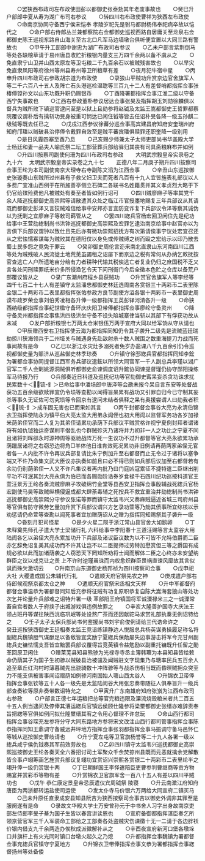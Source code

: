 <!-- { "loadSidebar": true } -->
　　○罢狭西布政司左布政使田彭以都御史张泰劾其年老废事故也
　　○癸巳升户部郎中夏从寿为湖广布司右参议
　　○转四川右布政使曹祥为狭西左布政使
　　○命南京协同守备西宁侯宋恺奉  孝陵岁祀先是驸马都尉杨伟奉祀病卒故以恺代之
　　○命户部右侍郎丛兰兼都察院右佥都御史巡视西路自居庸关至龙泉右佥都御史陈王巡视东路自山海关至古北口凡军马边墙墩台俱听便宜置以大同三路有警故也
　　○甲午升工部郎中谢忠为湖广布政司右参议
　　○乙未户部言紫荆倒马等处各缺粮草请于易州唐县收贮折粮银内量支三万四千余两以备不虞从之
　　○免直隶宁山卫并山西太原左等卫屯粮二千九百余石以被贼残害故也
　　○以旱灾免直隶凤阳等府徐州等州县寿州等卫所粮草有差
　　○夜月犯牛宿中星
　　○丙申升四川布政司右参政胡宗道为布政使
　　○录狼山平贼功升赏京边官舍旗军人等二千六百八十五人及阵亡石头港巡检温聦等三百九十二人有差督哨都指挥佥事张椿傅镗孙文以山东功既升职仍赐银币
　　○丁酉降署都指挥佥事江淮二级以守备西宁失事故也
　　○江西右参政董朴参议居达佥事张昊及指挥胡玉刘勋徐麟俱以督兵为贼所败下镇巡官逮问至是以狱上且劾参将赵钺及太监王嵩都御史王哲罪都察院覆议谓朴后有擒斩功旻身被重可悯达已闲住钺等皆去任诏朴旻各降一级玉孙麒二级钺等既去任已之
　　○戊戌江西参议徐蕃分巡佥事高宾建昌府知府安奎瑞州府知府邝璠以贼破县治停俸令戴罪自效至是贼平蕃宾璠俱赎罪还职奎降一级别用
　　○是日风霾四塞至酉乃息
　　○己亥赐少师兼太子太师吏部尚书华盖殿大学士杨廷和妻一品夫人喻氏祭二坛工部营葬兵部给驿归其丧有司具斋粮麻布并如例
　　○升四川按察司副使何珊为四川布政司右参政
　　大明武宗毅皇帝实录卷之九十六
　太明武宗毅皇帝实录卷之九十七
　　正德八年二月庚子朔升四川按察司佥事王纶为本司副使南京大理寺右寺副陈文滔为江西佥事
　　○辛丑山东巡按御史张璇奏山东贼所过州县有子救父妇卫夫而死者凡百有十九人宜皆旌表礼部议以人多费广宜准山西例于在所旌善亭侧立石碑二各联书名姓籍贯并其义孝贞烈大略于下仍官给殡殓费他凡被贼处有奏至者皆如例行诏可
　　○四川贼廖麻子等率其党千余人降巡抚都御史高崇熙等请散遣其众处之临江市官授廛地赐复三年兵部议从其请既而都御史彭泽又言狡贼难信给事中安邦亦言宜防变诈复下兵部议令泽等察其诚伪以为抚剿之宜廖麻子等敕司羁管从之
　　○罢四川緫兵官杨宏回卫闲住先是纪功给事中王萱劾緫制尚书洪钟巡抚都御史高崇熙及宏罪乞逮治南京给事中赵官亦以为言俱下兵部议谓钟以致仕且先后亦有微功崇熙招抚方有次第请俟事宁议处宏宜召还从之宏怯懦寡谋每为贼败其在德阳仅以身免或传贼缚之树而殴之宏给示以印乃散去蜀士民多怨之竟免于罪云
　　○癸卯御史周伦言迩来南北直隶山东河南四川江西等处为贼残破人民流徙土地荒芜虽蠲租之诏屡下而京边之税有常何从办纳乞敕抚按官查逃亡人户所遗地亩分给有力者耕种代输其税俟逃亡者复业仍归之庶国税不乏又言各处问刑赎罪纸米价多所侵渔乞令天下问刑衙门今后全徵本色贮之仓库以备荒户部覆议皆从之
　　○录广东潮州府程乡县获贼功　　○升赏官舍旗军人等李经等四千七百二十七人有差镇守太监潘忠都御史林廷选周南各赏银三十两彩币二表里陈金银二十两彩币二表里都指挥张佑参政方良节副使方溢各银十两彩币一表里御史周谟布政罗荣佥事刘伯秀凌相各升俸一级都指挥王英彭铎河清各升一级
　　○命狭西纳级都指挥佥事纪世楹守备环庆庆阳卫带俸都指挥佥事廖纶守备灵州
　　○降守备灵州都指挥佥事焦洪四级洪坐守备不设失陷城寨律当斩以其部下有俘获功故从末减
　　○发户部折粮银七万两太仓米银伍万两于宣府大同以给军饷从守从请也
　　○甲辰赠西安右卫指挥使云海为都指挥同知仍令其子袭升二级先是流贼蓝廷瑞劫掠川狭海领兵于二州垭关与贼遇身先赴敌射杀十数人贼围之数重海提刀力战而死事闻故有是命
　　○乙巳以浙江水灾灶多溺死者免岁办盐课八千九百余引仍令巡视都御史量为赈济从巡盐御史林季琼奏
　　○升镇守徐邳緫兵官都指挥同知李鋐为署都佥事协同提督江西军务兵部议遣鋐以所领大同官军一千人副总兵李瑾以湖广官军二千人会剿姚源洞贼俱听都御史俞谏调度诏升鋐协同谏提督瑾仍协守郧阳操练军马待报乃行
　　○兵部奏近日科道及巡抚纪功等官劾御史寗杲妄杀贪功诛求扰民累数十＜锍-釒＞已命给事中潘埙郎中唐泽等会勘未报今杲自言东安等处督战获功五百余级欲赎罪宜仍令埙等查勘以闻得旨杲累有战功又引罪自归今已守制其妄杀等事久无证佐可勿究埙等令回京有逮问未结者俱释之杲有奥援尝谓人曰劾我者积＜锍-釒＞成车固无害也已而果如其言
　　○丙午封都督佥事谷大亮为永清伯锦衣卫指挥使陆永为镇平伯大亮太监大用弟永訚侄也初大用訚以监督军务功各岁加禄米荫弟侄官而二人复为其弟侄请累功承荫下兵部议平贼赏格许视宁夏例封拜者谓诸将有如仇钺独运奇谋削平僣乱也今群贼殄灭乃诸将并力初非一人之功比之宁夏不同且诸将刘晖郤永时源神周等驱驰战阵万死一生议功不过升都督等官大亮永欲累功承荫躐居诸将之右窃恐边将角□羊体他日谁肯效死况累功非旧例请再荫两家弟侄无官者各一人内批不许令再议兵部复请比朱宁例加升至右都督而止无令过于诸将以塞争端又不许乃命集文武大臣议亦执奏如前且曰必不得已则如兵部后议加至右都督若有余功仍别荫弟侄一人又不许凡集议者再内批乃曰门庭凶寇累征不捷特遣二臣继出削平功不可泯其封大亮永俱为伯已而各赐勋阶诰券岁食禄千石四川纪功巡按科道官王萱汪景芳王纶各奏流贼廖麻子攻破绵竹金堂等县西安卫指挥佥事殷辅战死緫兵官杨宏副使马昊等致贼纵横侵逼成都大肆荼毒辅之死按兵不救宜重治并劾緫制尚书洪钟巡抚都御史高崇熙分守参议张诺等罪而镇守太监韦兴又奏麻贼逼近省城三司府州县等官俱有防守微劳乞量加升赏下兵部议谓兴方乞录功萱等乃劾其偾事所宜综核以示劝惩请仍命萱等查勘以闻死事者宜加赠荫诏从之赠为指挥同知赐祭其子袭升一级
　　○昏刻月犯司怪星
　　○是夕火星二陨于浙江常山县官舍大如鹅卵
　　○丁未释奠先师孔子遣大学士梁储行礼  六科给事中李阳春十三道汪赐等言太监谷大用陆訚各乞以弟侄大亮永累加功升下兵部及诸议臣议数为以不可皆不允特伯爵而二臣亦乞辞免诏复美其成功而不许其让岂不以二臣提师过劳特加懋赏但三等之爵国有成规必欲以此而加诸荫袭之人窃恐天下罔知所劝将士闻而解体二臣之心终亦未安望纳群臣之议以成克让之羙  上不许时逆瑾虽诛而内权愈炽群臣畏祸直谏风靡故其言似讽而殊欠激切云　　○升南京山东道御史杨邦祯为四川按察司佥事
　　○戊申祀  大社  大稷遣成国公朱辅代行礼
　　○遣顺天府官祭先农之神
　　○庚戌遣户部右侍郎候观祭京都太仓之神
　　○遣顺天府官祭宋丞相文天祥
　　○升中军都督府都督佥事温恭为署都督同知后充参将征贼有功复原职恭复自陈大嵩海套狼山等处功次乞并论量升兵部难之诏特升署一级  革郃阳王府镇国将军诚溧禄米三之一诚溧常畜自宫者数人于府挟子出城游戏俱违例故罪之
　　○辛亥大隆善护国寺大庆法王领占班丹等谋往陕西洮临巩岷等处设熬广茶而还因献驼马求赏礼部执奏无例诏特给之
　　○壬子太子太保兵部尚书何鉴援尚书刘宇俞俊例请给三代诰命许之
　　○癸丑巡按狭西御史王廷相奏太监王竞谙练镇静边人悦服总兵杨英谋勇操履足称名将副緫兵魏镇胆气谋猷足以备敌皆宜奖励宁夏緫兵保勣屡失边事游击将军今充甘州副緫兵史镛怯懦支吾皆宜黜罢兵部议覆得旨竞英镇令益勉励以副重托镛既升任留之勣革回原卫闲住
　　○赠莱芜县知县熊骖为光禄寺寺丞主簿韩瑭为本县知县皆给敕命仍荫其子为国子生初骖以贼破县治被谴及闻贼驻文字现集乃与瑭率民兵五百余人追至章丘红沟村时薄暮贼先出骁骑数十冲阵骖等与战杀伤相当既而昏暝贼拥众突至力不能支俱被害事闻诏赠荫如例骖河南固始人瑭山西太谷人
　　○升锦衣卫带俸指挥佥事张钦等五十人各一级先是太监陆訚谷大用张忠奏带随征人俱奉旨升一级兵部查奏钦等原非奏带数诏特允之
　　○甲寅升广东南雄府知府张嵿为江西布政司右参政
　　○户部言正德七年运粮把总等官完粮违限及溧流烧毁粮米者共二百五十五人例当逮问及停俸其漕运緫兵官镇远侯顾仕隆参将梁壐都御史张缙亦难辞责奉旨把緫等官俱如例问拟仕隆壐缙其宥之令用心督理不许怠玩
　　○命山西行都司指挥佥事谷琛充左参将分守大同东路地方参将宋文改注山西行都司管事指挥佥事陈恭指挥同知王鼎调守备威远井坪地方指挥佥事张羽都指挥佥事马振调守备马邑怀仁等城从巡按御史曹岐请也
　　○升宁夏左屯等卫官旗杨誉等二十九人各署一级以緫兵咸宁侯仇钺奏其军前效劳故也
　　○乙卯四川镇守太监韦兴巡抚都御史高崇熙巡按御史王纶各奏天全六番招讨司土军聚众千余焚掠州县既而元恶就擒余党解散皆佥事卢翊筹画乞旌赏兵部议复翊功宜赏诏兴崇熙各赏银二十两彩币二表里纶半之翊升俸一级仍赏银十两
　　○丁巳朝鲜国王李怿遣陪臣吏曹参判曹继商等贡方物赐宴并赏彩币等物有差
　　○升赏锦衣卫官旗军舍一百八十五人有差以四川平贼功也
　　○戊午  恭仁康定景皇帝忌辰遣仪宾周钺祭  陵寝
　　○升云南澂江府知府唐臣为两浙都转运盐使司运使
　　○发太仆寺马价银六万两给大同宣府二镇买马
　　○己未升原任直隶成安县知县阮吉为狭西按察司佥事吉以御史外调非其罪至是服阕遂有是命
　　○录故文华殿大学士万安曾孙元于中书舍人习字出身故南京吏部左侍郎李旻子綦为国子生皆以春宫讲读恩也
　　○宣府备御都指挥湛臣奏乞所领京营官军三千人军装命工部给之工部奏各处盗贼灾伤课徵十无一二请于各边胖袄价银内借支九千余两造办俟秋成派徵解补从之
　　○辛酉夜宣府新河口堡各墩垛口并旗杆上有火光同时镇口台墩火起久之乃熄
　　○升都指挥佥事魏镇为署都督佥事充緫兵官镇守宁夏地方
　　○升锦衣卫带俸指挥佥事文恭为署都指挥佥事緫督扬州等处备倭
